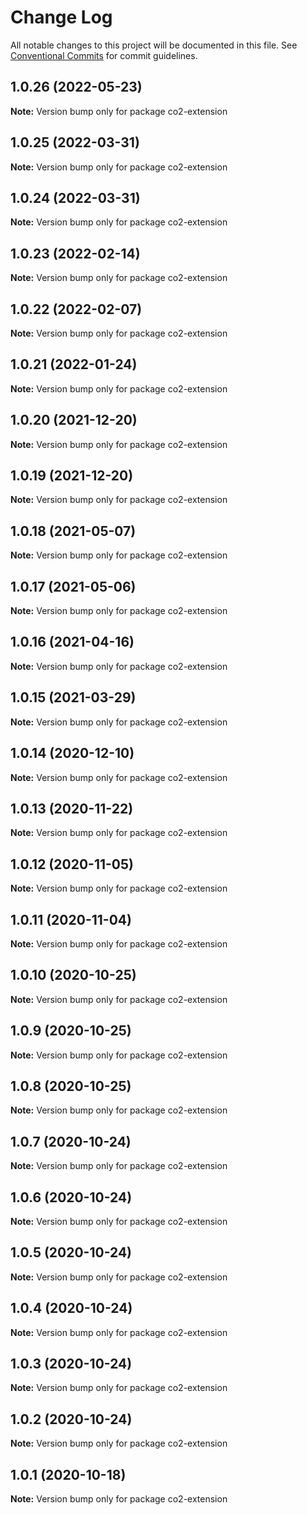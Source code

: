 # Change Log

All notable changes to this project will be documented in this file.
See [Conventional Commits](https://conventionalcommits.org) for commit guidelines.

## 1.0.26 (2022-05-23)

**Note:** Version bump only for package co2-extension





## 1.0.25 (2022-03-31)

**Note:** Version bump only for package co2-extension





## 1.0.24 (2022-03-31)

**Note:** Version bump only for package co2-extension





## 1.0.23 (2022-02-14)

**Note:** Version bump only for package co2-extension





## 1.0.22 (2022-02-07)

**Note:** Version bump only for package co2-extension





## 1.0.21 (2022-01-24)

**Note:** Version bump only for package co2-extension





## 1.0.20 (2021-12-20)

**Note:** Version bump only for package co2-extension





## 1.0.19 (2021-12-20)

**Note:** Version bump only for package co2-extension





## 1.0.18 (2021-05-07)

**Note:** Version bump only for package co2-extension





## 1.0.17 (2021-05-06)

**Note:** Version bump only for package co2-extension





## 1.0.16 (2021-04-16)

**Note:** Version bump only for package co2-extension





## 1.0.15 (2021-03-29)

**Note:** Version bump only for package co2-extension





## 1.0.14 (2020-12-10)

**Note:** Version bump only for package co2-extension





## 1.0.13 (2020-11-22)

**Note:** Version bump only for package co2-extension





## 1.0.12 (2020-11-05)

**Note:** Version bump only for package co2-extension





## 1.0.11 (2020-11-04)

**Note:** Version bump only for package co2-extension





## 1.0.10 (2020-10-25)

**Note:** Version bump only for package co2-extension





## 1.0.9 (2020-10-25)

**Note:** Version bump only for package co2-extension





## 1.0.8 (2020-10-25)

**Note:** Version bump only for package co2-extension





## 1.0.7 (2020-10-24)

**Note:** Version bump only for package co2-extension





## 1.0.6 (2020-10-24)

**Note:** Version bump only for package co2-extension





## 1.0.5 (2020-10-24)

**Note:** Version bump only for package co2-extension





## 1.0.4 (2020-10-24)

**Note:** Version bump only for package co2-extension





## 1.0.3 (2020-10-24)

**Note:** Version bump only for package co2-extension





## 1.0.2 (2020-10-24)

**Note:** Version bump only for package co2-extension





## 1.0.1 (2020-10-18)

**Note:** Version bump only for package co2-extension

